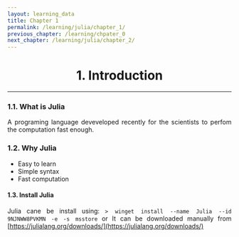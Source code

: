 ```yaml
---
layout: learning_data
title: Chapter 1
permalink: /learning/julia/chapter_1/
previous_chapter: /learning/chpater_0
next_chapter: /learning/julia/chapter_2/
---
```


<h1 style="text-align: center;">1. Introduction</h1>

---

<div style="text-align: justify;">


### 1.1. What is Julia

A programing language deveveloped recently for the scientists to perfom the 
computation fast enough.


### 1.2. Why Julia

- Easy to learn
- Simple syntax
- Fast computation

#### 1.3. Install Julia

Julia cane be install using: 
`> winget install --name Julia --id 9NJNWW8PVKMN -e -s msstore`
or 
It can be downloaded manually from [https://julialang.org/downloads/](https://julialang.org/downloads/)


</div>